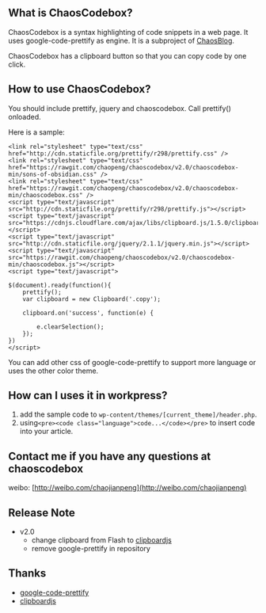 What is ChaosCodebox?
---
ChaosCodebox is a syntax highlighting of code snippets in a web page. It uses google-code-prettify as engine. It is a subproject of [ChaosBlog](https://github.com/chaopeng/chaosblog). 

ChaosCodebox has a clipboard button so that you can copy code by one click.

How to use ChaosCodebox?
---
You should include prettify, jquery and chaoscodebox. Call prettify() onloaded. 

Here is a sample:

```{html}
<link rel="stylesheet" type="text/css" href="http://cdn.staticfile.org/prettify/r298/prettify.css" />
<link rel="stylesheet" type="text/css" href="https://rawgit.com/chaopeng/chaoscodebox/v2.0/chaoscodebox-min/sons-of-obsidian.css" />
<link rel="stylesheet" type="text/css" href="https://rawgit.com/chaopeng/chaoscodebox/v2.0/chaoscodebox-min/chaoscodebox.css" />
<script type="text/javascript" src="http://cdn.staticfile.org/prettify/r298/prettify.js"></script>
<script type="text/javascript" src="https://cdnjs.cloudflare.com/ajax/libs/clipboard.js/1.5.0/clipboard.min.js"></script>
<script type="text/javascript" src="http://cdn.staticfile.org/jquery/2.1.1/jquery.min.js"></script>
<script type="text/javascript" src="https://rawgit.com/chaopeng/chaoscodebox/v2.0/chaoscodebox-min/chaoscodebox.js"></script>
<script type="text/javascript">

$(document).ready(function(){
    prettify();
    var clipboard = new Clipboard('.copy');
    
    clipboard.on('success', function(e) {

        e.clearSelection();
    });
})
</script>
```

You can add other css of google-code-prettify to support more language or uses the other color theme. 

How can I uses it in workpress?
---

1. add the sample code to `wp-content/themes/[current_theme]/header.php`.
2. using`<pre><code class="language">code...</code></pre>` to insert code into your article.

Contact me if you have any questions at chaoscodebox
---
weibo: [http://weibo.com/chaojianpeng](http://weibo.com/chaojianpeng)

Release Note
---

- v2.0
    - change clipboard from Flash to [clipboardjs](http://clipboardjs.com/)
    - remove google-prettify in repository

Thanks
---

- [google-code-prettify](https://github.com/google/code-prettify)
- [clipboardjs](http://clipboardjs.com/)
